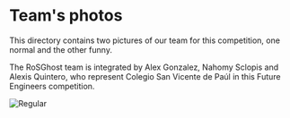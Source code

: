 Team's photos
====

This directory contains two pictures of our team for this competition, one normal and the other funny.

The RoSGhost team is integrated by Alex Gonzalez, Nahomy Sclopis and Alexis Quintero, who represent Colegio San Vicente de Paúl in this Future Engineers competition.

![Regular]()

